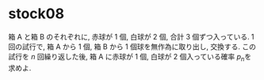# stock08

箱 $\mathrm{A}$ と箱 $\mathrm{B}$ のそれぞれに, 赤球が $1$ 個, 白球が $2$ 個, 合計 $3$ 個ずつ入っている. $1$ 回の試行で, 箱 $\mathrm{A}$ から $1$ 個, 箱 $\mathrm{B}$ から $1$ 個球を無作為に取り出し, 交換する. この試行を $n$ 回繰り返した後, 箱 $\mathrm{A}$ に赤球が $1$ 個, 白球が $2$ 個入っている確率 $p_n$を求めよ.